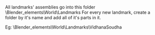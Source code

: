 All landmarks' assemblies go into this folder \Blender_elements\World\Landmarks
For every new landmark, create a folder by it's name and add all of it's parts in it.

Eg: \Blender_elements\World\Landmarks\VidhanaSoudha